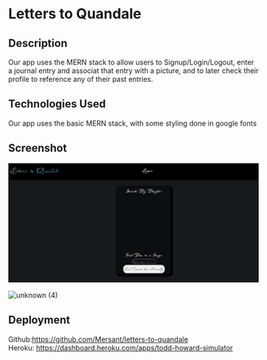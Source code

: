 # Letters to Quandale

## Description
Our app uses the MERN stack to allow users to Signup/Login/Logout, enter a journal entry and associat that entry with a picture, and to later check their profile to reference any of their past entries. 

## Technologies Used
Our app uses the basic MERN stack, with some styling done in google fonts 

## Screenshot 
![Application deployed, showing homepage where one can enter their journal](screenshot.png)

![unknown (4)](https://user-images.githubusercontent.com/109694703/196313348-1b297b62-3269-4ba9-a1dc-4eae9de87795.png)

## Deployment
Github:https://github.com/Mersant/letters-to-quandale <br>
Heroku: https://dashboard.heroku.com/apps/todd-howard-simulator
